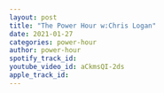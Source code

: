 ```yaml
---
layout: post
title: "The Power Hour w:Chris Logan"
date: 2021-01-27
categories: power-hour
author: power-hour
spotify_track_id: 
youtube_video_id: aCkmsQI-2ds
apple_track_id: 
---
```

